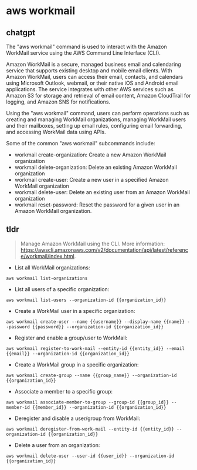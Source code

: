 # aws workmail 
## chatgpt 
The "aws workmail" command is used to interact with the Amazon WorkMail service using the AWS Command Line Interface (CLI).

Amazon WorkMail is a secure, managed business email and calendaring service that supports existing desktop and mobile email clients. With Amazon WorkMail, users can access their email, contacts, and calendars using Microsoft Outlook, webmail, or their native iOS and Android email applications. The service integrates with other AWS services such as Amazon S3 for storage and retrieval of email content, Amazon CloudTrail for logging, and Amazon SNS for notifications.

Using the "aws workmail" command, users can perform operations such as creating and managing WorkMail organizations, managing WorkMail users and their mailboxes, setting up email rules, configuring email forwarding, and accessing WorkMail data using APIs.

Some of the common "aws workmail" subcommands include:

- workmail create-organization: Create a new Amazon WorkMail organization
- workmail delete-organization: Delete an existing Amazon WorkMail organization
- workmail create-user: Create a new user in a specified Amazon WorkMail organization
- workmail delete-user: Delete an existing user from an Amazon WorkMail organization
- workmail reset-password: Reset the password for a given user in an Amazon WorkMail organization. 

## tldr 
 
> Manage Amazon WorkMail using the CLI.
> More information: <https://awscli.amazonaws.com/v2/documentation/api/latest/reference/workmail/index.html>.

- List all WorkMail organizations:

`aws workmail list-organizations`

- List all users of a specific organization:

`aws workmail list-users --organization-id {{organization_id}}`

- Create a WorkMail user in a specific organization:

`aws workmail create-user --name {{username}} --display-name {{name}} --password {{password}} --organization-id {{organization_id}}`

- Register and enable a group/user to WorkMail:

`aws workmail register-to-work-mail --entity-id {{entity_id}} --email {{email}} --organization-id {{organization_id}}`

- Create a WorkMail group in a specific organization:

`aws workmail create-group --name {{group_name}} --organization-id {{organization_id}}`

- Associate a member to a specific group:

`aws workmail associate-member-to-group --group-id {{group_id}} --member-id {{member_id}} --organization-id {{organization_id}}`

- Deregister and disable a user/group from WorkMail:

`aws workmail deregister-from-work-mail --entity-id {{entity_id}} --organization-id {{organization_id}}`

- Delete a user from an organization:

`aws workmail delete-user --user-id {{user_id}} --organization-id {{organization_id}}`
